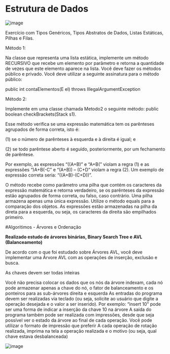 # Estrutura de Dados

![image](https://user-images.githubusercontent.com/70863493/169678248-204263ab-c031-4ed3-b803-5e32b92d2999.png)


Exercício com Tipos Genéricos, Tipos Abstratos de Dados, Listas Estáticas, Pilhas e Filas. 

Método 1:  

Na classe que representa uma lista estática, implemente um método RECURSIVO que recebe um elemento por parâmetro e retorna a quantidade de vezes que este elemento aparece na lista. Você deve fazer os métodos público e privado. Você deve utilizar a seguinte assinatura para o método público: 

public int contaElementos(E el) throws IllegalArgumentException 
 
Método 2:  

Implemente em uma classe chamada Metodo2 o seguinte método: public boolean checkBrackets(Stack s1).  

Esse método verifica se uma expressão matemática tem os parênteses agrupados de forma correta, isto é: 

(1) se o número de parênteses à esquerda e à direita é igual; e  

(2) se todo parêntese aberto é seguido, posteriormente, por um fechamento de parêntese.  

Por exemplo, as expressões “((A+B)” e “A+B(” violam a regra (1) e as expressões “)A+B(-C” e “(A+B)) – (C+D” violam a regra (2). Um exemplo de expressão correta seria: “((A+B)-(C+D))”.  

O método recebe como parâmetro uma pilha que contém os caracteres da expressão matemática e retorna verdadeiro, se os parênteses da expressão estão agrupados de forma correta, ou falso, caso contrário. Uma pilha armazena apenas uma única expressão. Utilize o método equals para a comparação dos objetos. As expressões estão armazenadas na pilha da direta para a esquerda, ou seja, os caracteres da direita são empilhados primeiro. 

#Algoritimos - Árvores e Ordenação

**Realizado estudo de árvores binárias, Binary Search Tree e AVL (Balanceamento)**

De acordo com o que foi estudado sobre Árvores AVL, você deve implementar uma Árvore AVL com as operações de inserção, exclusão e busca.

As chaves devem ser todas inteiras

Você não precisa colocar os dados que os nós da árvore indexam, cada nó pode armazenar apenas a chave do nó, o fator de balanceamento e os ponteiros para as sub-árvores direita e esquerda
As entradas do programa devem ser realizadas via teclado (ou seja, solicite ao usuário que digite a operação desejada e o valor a ser inserido). Por exemplo: “insert 10” pode ser uma forma de indicar a inserção da chave 10 na árvore
A saída do programa também pode ser realizada com impressões, desde que seja possível ver o estado da árvore ao final de cada operação. Você pode utilizar o formato de impressão que preferir
A cada operação de rotação realizada, imprima na tela a operação realizada e o motivo (ou seja, qual chave estava desbalanceada)

![image](https://user-images.githubusercontent.com/70863493/169676775-c90c74b7-d772-42a5-8752-2b133d0df2bc.png)



